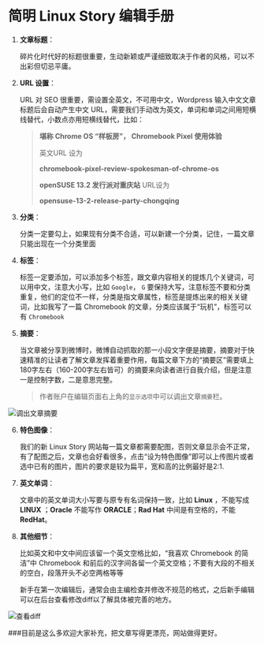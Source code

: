 # 简明 Linux Story 编辑手册



1. **文章标题**：

	碎片化时代好的标题很重要，生动新颖或严谨细致取决于作者的风格，可以不出彩但切忌平庸。


2. **URL 设置**：
	
	URL 对 SEO 很重要，需设置全英文，不可用中文，Wordpress 输入中文文章标题后会自动产生中文 URL，需要我们手动改为英文，单词和单词之间用短横线替代，小数点亦用短横线替代，比如：
	
	> **堪称 Chrome OS “样板房”， Chromebook Pixel 使用体验**
	> 
	> 英文URL 设为 
	> 
	> **chromebook-pixel-review-spokesman-of-chrome-os**
	> 
	> **openSUSE 13.2 发行派对重庆站** URL设为
	> 
	> **opensuse-13-2-release-party-chongqing**


3. **分类**：

	分类一定要勾上，如果现有分类不合适，可以新建一个分类，记住，一篇文章只能出现在一个分类里面


4. **标签**：
	
	标签一定要添加，可以添加多个标签，跟文章内容相关的提炼几个关键词，可以用中文，注意大小写，比如 `Google`， `G` 要保持大写，注意标签不要和分类重复，他们的定位不一样，分类是指文章属性，标签是提炼出来的相关关键词，比如我写了一篇 Chromebook 的文章，分类应该属于“玩机”，标签可以有 `Chromebook` 


5. **摘要**：
	
	当文章被分享到微博时，微博自动抓取的那一小段文字便是摘要，摘要对于快速精准的让读者了解文章发挥着重要作用，每篇文章下方的“摘要区”需要填上180字左右（160-200字左右皆可）的摘要来向读者进行自我介绍，但是注意一是控制字数，二是意思完整。
	> 作者账户在编辑页面右上角的`显示选项`中可以调出文章`摘要`栏。
	
![调出文章摘要](http://www.linuxstory.org/wp-content/uploads/2015/03/setting_abstract.jpg)
	

6. **特色图像**：
	
	我们的新 Linux Story 网站每一篇文章都需要配图，否则文章显示会不正常，有了配图之后，文章也会好看很多，点击“设为特色图像”即可以上传图片或者选中已有的图片，图片的要求是较为扁平，宽和高的比例最好是2:1.


7. **英文单词**：
	
	文章中的英文单词大小写要与原专有名词保持一致，比如 **Linux** ，不能写成 **LINUX** ；**Oracle** 不能写作 **ORACLE**；**Rad Hat** 中间是有空格的，不能 **RedHat**。

 
8. **其他细节**：

	比如英文和中文中间应该留一个英文空格比如，“我喜欢 Chromebook 的简洁”中 Chromebook 和前后的汉字间各留一个英文空格；不要有大段的不相关的空白，段落开头不必空两格等等
	
    新手在第一次编辑后，通常会由主编检查并修改不规范的格式，之后新手编辑可以在后台查看修改diff以了解具体被完善的地方。
    
![查看diff](http://www.linuxstory.org/wp-content/uploads/2015/03/newbie_should_see_diff.jpg)


###目前是这么多欢迎大家补充，把文章写得更漂亮，网站做得更好。


